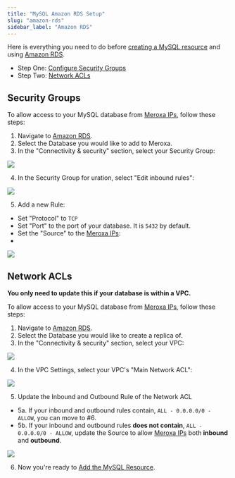 ```yaml
---
title: "MySQL Amazon RDS Setup"
slug: "amazon-rds"
sidebar_label: "Amazon RDS"
---
```


Here is everything you need to do before [creating a MySQL resource](docs/destinations/mysql/add-resource) and using [Amazon RDS](https://aws.amazon.com/rds/). 

- Step One: [Configure Security Groups](#security-groups)
- Step Two: [Network ACLs](#network-acls)

## Security Groups

To allow access to your MySQL database from [Meroxa IPs](/docs/networking/meroxa-ips), follow these steps:

1. Navigate to [Amazon RDS](https://console.aws.amazon.com/rds/home?#).  
2. Select the Database you would like to add to Meroxa.  
3. In the "Connectivity & security" section, select your Security Group:  

![](https://files.readme.io/1bdab85-Screen_Shot_2021-03-18_at_12.16.36_PM.png)

4. In the Security Group for uration, select "Edit inbound rules":  

![](https://files.readme.io/b86dfee-Screen_Shot_2021-03-18_at_12.20.20_PM.png)

5. Add a new Rule:  
- Set "Protocol" to `TCP`
- Set "Port" to the port of your database. It is `5432` by default.
- Set the "Source"  to the [Meroxa IPs](/docs/networking/meroxa-ips):
- 
![](https://files.readme.io/497737f-add-custom-ips.png)

## Network ACLs

**You only need to update this if your database is within a VPC.**

To allow access to your MySQL database from [Meroxa IPs](/docs/networking/meroxa-ips), follow these steps:

1. Navigate to [Amazon RDS](https://console.aws.amazon.com/rds/home?#).
2. Select the Database you would like to create a replica of.
3. In the "Connectivity & security" section, select your VPC:  

![](https://files.readme.io/167839e-db-connectivity.png)

4. In the VPC Settings, select your VPC's "Main Network ACL":  

![](https://files.readme.io/834c8f5-vpc-page.png)

5. Update the Inbound and Outbound Rule of the Network ACL    

- 5a. If your inbound and outbound rules contain, `ALL - 0.0.0.0/0 - ALLOW`, you can move to #6.
- 5b. If your inbound and outbound rules **does not contain**, `ALL - 0.0.0.0/0 - ALLOW`, update the Source to allow [Meroxa IPs](/docs/networking/meroxa-ips) both **inbound** and **outbound**.

![](https://files.readme.io/028f7f8-Screen_Shot_2021-03-18_at_12.53.12_PM.png)

6. Now you're ready to [Add the MySQL Resource](/docs/destinations/mysql/add-resource).
